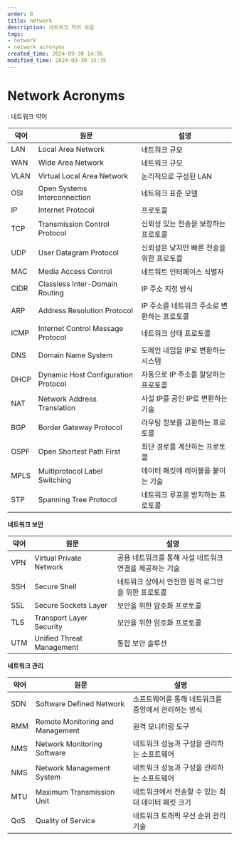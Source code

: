 ```yaml
---
order: 0
title: network
description: 네트워크 약어 모음
tags:
- network
- network acronyms
created_time: 2024-09-30 14:56
modified_time: 2024-09-30 15:35
---
```


# Network Acronyms
: 네트워크 약어

약어 | 원문 | 설명
---|---|---
LAN  | Local Area Network | 네트워크 규모
WAN  | Wide Area Network  | 네트워크 규모
VLAN | Virtual Local Area Network    | 논리적으로 구성된 LAN
OSI  | Open Systems Interconnection  | 네트워크 표준 모델
IP   | Internet Protocol             | 프로토콜
TCP  | Transmission Control Protocol | 신뢰성 있는 전송을 보장하는 프로토콜
UDP  | User Datagram Protocol        | 신뢰성은 낮지만 빠른 전송을 위한 프로토콜
MAC  | Media Access Control          | 네트워트 인터페이스 식별자
CIDR | Classless Inter-Domain Routing| IP 주소 지정 방식
ARP  | Address Resolution Protocol   | IP 주소를 네트워크 주소로 변환하는 프로토콜
ICMP | Internet Control Message Protocol  | 네트워크 상태 프로토콜
DNS  | Domain Name System                 | 도메인 네임을 IP로 변환하는 시스템
DHCP | Dynamic Host Configuration Protocol| 자동으로 IP 주소를 할당하는 프로토콜
NAT  | Network Address Translation        | 사설 IP를 공인 IP로 변환하는 기술
BGP  | Border Gateway Protocol      | 라우팅 정보를 교환하는 프로토콜
OSPF | Open Shortest Path First     | 최단 경로를 계산하는 프로토콜
MPLS | Multiprotocol Label Switching| 데이터 패킷에 레이블을 붙이는 기술
STP  | Spanning Tree Protocol       | 네트워크 루프를 방지하는 프로토콜


**네트워크 보안**

약어 | 원문 | 설명
---|---|---
VPN  | Virtual Private Network      | 공용 네트워크를 통해 사설 네트워크 연결을 제공하는 기술
SSH  | Secure Shell                 | 네트워크 상에서 안전한 원격 로그인을 위한 프로토콜
SSL  | Secure Sockets Layer         | 보안을 위한 암호화 프로토콜
TLS  | Transport Layer Security     | 보안을 위한 암호화 프로토콜
UTM  | Unified Threat Management    | 통합 보안 솔루션


**네트워크 관리**

약어 | 원문 | 설명
---|---|---
SDN  | Software Defined Network     | 소프트웨어를 통해 네트워크를 중앙에서 관리하는 방식
RMM  | Remote Monitoring and Management | 원격 모니터링 도구
NMS  | Network Monitoring Software  | 네트워크 성능과 구성을 관리하는 소프트웨어
NMS  | Network Management System    | 네트워크 성능과 구성을 관리하는 소프트웨어
MTU  | Maximum Transmission Unit    | 네트워크에서 전송할 수 있는 최대 데이터 패킷 크기
QoS  | Quality of Service           | 네트워크 트래픽 우선 순위 관리 기술
